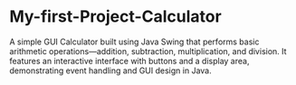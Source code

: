 # My-first-Project-Calculator
 A simple GUI Calculator built using Java Swing that performs basic arithmetic operations—addition, subtraction, multiplication, and division. It features an interactive interface with buttons and a display area, demonstrating event handling and GUI design in Java.
